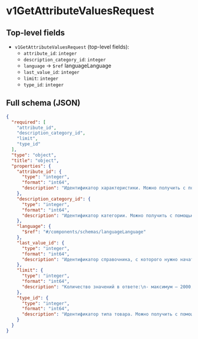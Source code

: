 # v1GetAttributeValuesRequest

## Top-level fields
- `v1GetAttributeValuesRequest` (top-level fields):
  - `attribute_id`: `integer`
  - `description_category_id`: `integer`
  - `language` → `$ref` languageLanguage
  - `last_value_id`: `integer`
  - `limit`: `integer`
  - `type_id`: `integer`

## Full schema (JSON)
```json
{
  "required": [
    "attribute_id",
    "description_category_id",
    "limit",
    "type_id"
  ],
  "type": "object",
  "title": "object",
  "properties": {
    "attribute_id": {
      "type": "integer",
      "format": "int64",
      "description": "Идентификатор характеристики. Можно получить с помощью метода [/v1/description-category/attribute](#operation/DescriptionCategoryAPI_GetAttributes)."
    },
    "description_category_id": {
      "type": "integer",
      "format": "int64",
      "description": "Идентификатор категории. Можно получить с помощью метода [/v1/description-category/tree](#operation/DescriptionCategoryAPI_GetTree)."
    },
    "language": {
      "$ref": "#/components/schemas/languageLanguage"
    },
    "last_value_id": {
      "type": "integer",
      "format": "int64",
      "description": "Идентификатор справочника, с которого нужно начать ответ. Если `last_value_id` — 10, то в ответе будут справочники, начиная с одиннадцатого."
    },
    "limit": {
      "type": "integer",
      "format": "int64",
      "description": "Количество значений в ответе:\n- максимум — 2000,\n- минимум — 1.\n"
    },
    "type_id": {
      "type": "integer",
      "format": "int64",
      "description": "Идентификатор типа товара. Можно получить с помощью метода [/v1/description-category/tree](#operation/DescriptionCategoryAPI_GetTree)."
    }
  }
}
```
